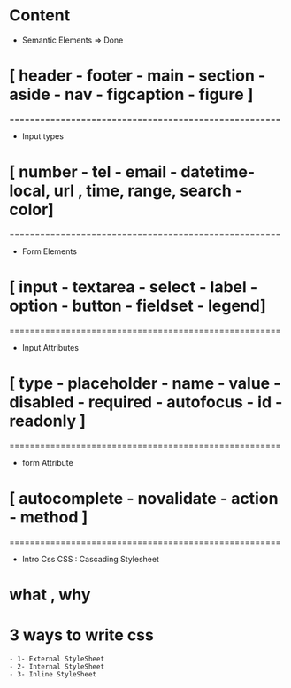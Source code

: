 # Content

- Semantic Elements => Done

# [ header - footer - main - section - aside - nav - figcaption - figure ]

=====================================================

- Input types

# [ number - tel - email - datetime-local, url , time, range, search - color]

=====================================================

- Form Elements

# [ input - textarea - select - label - option - button - fieldset - legend]

=====================================================

- Input Attributes

# [ type - placeholder - name - value - disabled - required - autofocus - id - readonly ]

=====================================================

- form Attribute

# [ autocomplete - novalidate - action - method ]

=====================================================

- Intro Css
  CSS : Cascading Stylesheet

# what , why

# 3 ways to write css

    - 1- External StyleSheet
    - 2- Internal StyleSheet
    - 3- Inline StyleSheet
